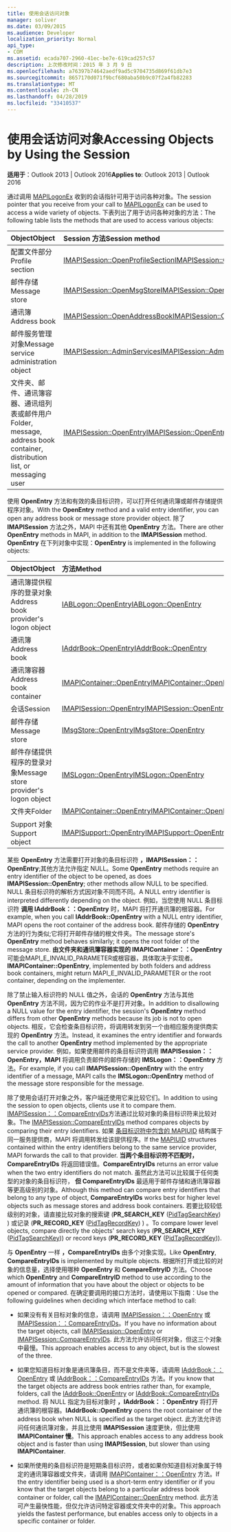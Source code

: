 ```yaml
---
title: 使用会话访问对象
manager: soliver
ms.date: 03/09/2015
ms.audience: Developer
localization_priority: Normal
api_type:
- COM
ms.assetid: ecada707-2960-41ec-be7e-619cad257c57
description: 上次修改时间：2015 年 3 月 9 日
ms.openlocfilehash: a76397b74642aedf9ad5c9704735d869f61db7e3
ms.sourcegitcommit: 8657170d071f9bcf680aba50b9c07f2a4fb82283
ms.translationtype: MT
ms.contentlocale: zh-CN
ms.lasthandoff: 04/28/2019
ms.locfileid: "33410537"
---
```

# <a name="accessing-objects-by-using-the-session"></a><span data-ttu-id="bbebd-103">使用会话访问对象</span><span class="sxs-lookup"><span data-stu-id="bbebd-103">Accessing Objects by Using the Session</span></span>

  
  
<span data-ttu-id="bbebd-104">**适用于**：Outlook 2013 | Outlook 2016</span><span class="sxs-lookup"><span data-stu-id="bbebd-104">**Applies to**: Outlook 2013 | Outlook 2016</span></span> 
  
<span data-ttu-id="bbebd-105">通过调用 [MAPILogonEx](mapilogonex.md) 收到的会话指针可用于访问各种对象。</span><span class="sxs-lookup"><span data-stu-id="bbebd-105">The session pointer that you receive from your call to [MAPILogonEx](mapilogonex.md) can be used to access a wide variety of objects.</span></span> <span data-ttu-id="bbebd-106">下表列出了用于访问各种对象的方法：</span><span class="sxs-lookup"><span data-stu-id="bbebd-106">The following table lists the methods that are used to access various objects:</span></span> 
  
|<span data-ttu-id="bbebd-107">**Object**</span><span class="sxs-lookup"><span data-stu-id="bbebd-107">**Object**</span></span>|<span data-ttu-id="bbebd-108">**Session 方法**</span><span class="sxs-lookup"><span data-stu-id="bbebd-108">**Session method**</span></span>|
|:-----|:-----|
|<span data-ttu-id="bbebd-109">配置文件部分</span><span class="sxs-lookup"><span data-stu-id="bbebd-109">Profile section</span></span>  <br/> |[<span data-ttu-id="bbebd-110">IMAPISession::OpenProfileSection</span><span class="sxs-lookup"><span data-stu-id="bbebd-110">IMAPISession::OpenProfileSection</span></span>](imapisession-openprofilesection.md) <br/> |
|<span data-ttu-id="bbebd-111">邮件存储</span><span class="sxs-lookup"><span data-stu-id="bbebd-111">Message store</span></span>  <br/> |[<span data-ttu-id="bbebd-112">IMAPISession::OpenMsgStore</span><span class="sxs-lookup"><span data-stu-id="bbebd-112">IMAPISession::OpenMsgStore</span></span>](imapisession-openmsgstore.md) <br/> |
|<span data-ttu-id="bbebd-113">通讯簿</span><span class="sxs-lookup"><span data-stu-id="bbebd-113">Address book</span></span>  <br/> |[<span data-ttu-id="bbebd-114">IMAPISession::OpenAddressBook</span><span class="sxs-lookup"><span data-stu-id="bbebd-114">IMAPISession::OpenAddressBook</span></span>](imapisession-openaddressbook.md) <br/> |
|<span data-ttu-id="bbebd-115">邮件服务管理对象</span><span class="sxs-lookup"><span data-stu-id="bbebd-115">Message service administration object</span></span>  <br/> |[<span data-ttu-id="bbebd-116">IMAPISession::AdminServices</span><span class="sxs-lookup"><span data-stu-id="bbebd-116">IMAPISession::AdminServices</span></span>](imapisession-adminservices.md) <br/> |
|<span data-ttu-id="bbebd-117">文件夹、邮件、通讯簿容器、通讯组列表或邮件用户</span><span class="sxs-lookup"><span data-stu-id="bbebd-117">Folder, message, address book container, distribution list, or messaging user</span></span>  <br/> |[<span data-ttu-id="bbebd-118">IMAPISession::OpenEntry</span><span class="sxs-lookup"><span data-stu-id="bbebd-118">IMAPISession::OpenEntry</span></span>](imapisession-openentry.md) <br/> |
   
<span data-ttu-id="bbebd-119">使用 **OpenEntry** 方法和有效的条目标识符，可以打开任何通讯簿或邮件存储提供程序对象。</span><span class="sxs-lookup"><span data-stu-id="bbebd-119">With the **OpenEntry** method and a valid entry identifier, you can open any address book or message store provider object.</span></span> <span data-ttu-id="bbebd-120">除了 **IMAPISession** 方法之外，MAPI 中还有其他 **OpenEntry** 方法。</span><span class="sxs-lookup"><span data-stu-id="bbebd-120">There are other **OpenEntry** methods in MAPI, in addition to the **IMAPISession** method.</span></span> <span data-ttu-id="bbebd-121">**OpenEntry** 在下列对象中实现：</span><span class="sxs-lookup"><span data-stu-id="bbebd-121">**OpenEntry** is implemented in the following objects:</span></span> 
  
|<span data-ttu-id="bbebd-122">**Object**</span><span class="sxs-lookup"><span data-stu-id="bbebd-122">**Object**</span></span>|<span data-ttu-id="bbebd-123">**方法**</span><span class="sxs-lookup"><span data-stu-id="bbebd-123">**Method**</span></span>|
|:-----|:-----|
|<span data-ttu-id="bbebd-124">通讯簿提供程序的登录对象</span><span class="sxs-lookup"><span data-stu-id="bbebd-124">Address book provider's logon object</span></span>  <br/> |[<span data-ttu-id="bbebd-125">IABLogon::OpenEntry</span><span class="sxs-lookup"><span data-stu-id="bbebd-125">IABLogon::OpenEntry</span></span>](iablogon-openentry.md) <br/> |
|<span data-ttu-id="bbebd-126">通讯簿</span><span class="sxs-lookup"><span data-stu-id="bbebd-126">Address book</span></span>  <br/> |[<span data-ttu-id="bbebd-127">IAddrBook::OpenEntry</span><span class="sxs-lookup"><span data-stu-id="bbebd-127">IAddrBook::OpenEntry</span></span>](iaddrbook-openentry.md) <br/> |
|<span data-ttu-id="bbebd-128">通讯簿容器</span><span class="sxs-lookup"><span data-stu-id="bbebd-128">Address book container</span></span>  <br/> |[<span data-ttu-id="bbebd-129">IMAPIContainer::OpenEntry</span><span class="sxs-lookup"><span data-stu-id="bbebd-129">IMAPIContainer::OpenEntry</span></span>](imapicontainer-openentry.md) <br/> |
|<span data-ttu-id="bbebd-130">会话</span><span class="sxs-lookup"><span data-stu-id="bbebd-130">Session</span></span>  <br/> |[<span data-ttu-id="bbebd-131">IMAPISession::OpenEntry</span><span class="sxs-lookup"><span data-stu-id="bbebd-131">IMAPISession::OpenEntry</span></span>](imapisession-openentry.md) <br/> |
|<span data-ttu-id="bbebd-132">邮件存储</span><span class="sxs-lookup"><span data-stu-id="bbebd-132">Message store</span></span>  <br/> |[<span data-ttu-id="bbebd-133">IMsgStore::OpenEntry</span><span class="sxs-lookup"><span data-stu-id="bbebd-133">IMsgStore::OpenEntry</span></span>](imsgstore-openentry.md) <br/> |
|<span data-ttu-id="bbebd-134">邮件存储提供程序的登录对象</span><span class="sxs-lookup"><span data-stu-id="bbebd-134">Message store provider's logon object</span></span>  <br/> |[<span data-ttu-id="bbebd-135">IMSLogon::OpenEntry</span><span class="sxs-lookup"><span data-stu-id="bbebd-135">IMSLogon::OpenEntry</span></span>](imslogon-openentry.md) <br/> |
|<span data-ttu-id="bbebd-136">文件夹</span><span class="sxs-lookup"><span data-stu-id="bbebd-136">Folder</span></span>  <br/> |[<span data-ttu-id="bbebd-137">IMAPIContainer::OpenEntry</span><span class="sxs-lookup"><span data-stu-id="bbebd-137">IMAPIContainer::OpenEntry</span></span>](imapicontainer-openentry.md) <br/> |
|<span data-ttu-id="bbebd-138">Support 对象</span><span class="sxs-lookup"><span data-stu-id="bbebd-138">Support object</span></span>  <br/> |[<span data-ttu-id="bbebd-139">IMAPISupport::OpenEntry</span><span class="sxs-lookup"><span data-stu-id="bbebd-139">IMAPISupport::OpenEntry</span></span>](imapisupport-openentry.md) <br/> |
   
<span data-ttu-id="bbebd-140">某些 **OpenEntry** 方法需要打开对象的条目标识符 **，IMAPISession：：OpenEntry**;其他方法允许指定 NULL。</span><span class="sxs-lookup"><span data-stu-id="bbebd-140">Some **OpenEntry** methods require an entry identifier of the object to be opened, as does **IMAPISession::OpenEntry**; other methods allow NULL to be specified.</span></span> <span data-ttu-id="bbebd-141">NULL 条目标识符的解析方式因对象不同而不同。</span><span class="sxs-lookup"><span data-stu-id="bbebd-141">A NULL entry identifier is interpreted differently depending on the object.</span></span> <span data-ttu-id="bbebd-142">例如，当您使用 NULL 条目标识符 **调用 IAddrBook：：OpenEntry** 时，MAPI 将打开通讯簿的根容器。</span><span class="sxs-lookup"><span data-stu-id="bbebd-142">For example, when you call **IAddrBook::OpenEntry** with a NULL entry identifier, MAPI opens the root container of the address book.</span></span> <span data-ttu-id="bbebd-143">邮件存储的 **OpenEntry** 方法的行为类似;它将打开邮件存储的根文件夹。</span><span class="sxs-lookup"><span data-stu-id="bbebd-143">The message store's **OpenEntry** method behaves similarly; it opens the root folder of the message store.</span></span> <span data-ttu-id="bbebd-144">**由文件夹和通讯簿容器实现的 IMAPIContainer：：OpenEntry** 可能会MAPI_E_INVALID_PARAMETER或根容器，具体取决于实现者。</span><span class="sxs-lookup"><span data-stu-id="bbebd-144">**IMAPIContainer::OpenEntry**, implemented by both folders and address book containers, might return MAPI_E_INVALID_PARAMETER or the root container, depending on the implementer.</span></span> 
  
<span data-ttu-id="bbebd-145">除了禁止输入标识符的 NULL 值之外，会话的 **OpenEntry** 方法与其他 **OpenEntry** 方法不同，因为它的作业不是打开对象。</span><span class="sxs-lookup"><span data-stu-id="bbebd-145">In addition to disallowing a NULL value for the entry identifier, the session's **OpenEntry** method differs from other **OpenEntry** methods because its job is not to open objects.</span></span> <span data-ttu-id="bbebd-146">相反，它会检查条目标识符，将调用转发到另一个由相应服务提供商实现的 **OpenEntry** 方法。</span><span class="sxs-lookup"><span data-stu-id="bbebd-146">Instead, it examines the entry identifier and forwards the call to another **OpenEntry** method implemented by the appropriate service provider.</span></span> <span data-ttu-id="bbebd-147">例如，如果使用邮件的条目标识符调用 **IMAPISession：：OpenEntry，MAPI** 将调用负责邮件的邮件存储的 **IMSLogon：：OpenEntry** 方法。</span><span class="sxs-lookup"><span data-stu-id="bbebd-147">For example, if you call **IMAPISession::OpenEntry** with the entry identifier of a message, MAPI calls the **IMSLogon::OpenEntry** method of the message store responsible for the message.</span></span> 
  
<span data-ttu-id="bbebd-148">除了使用会话打开对象之外，客户端还使用它来比较它们。</span><span class="sxs-lookup"><span data-stu-id="bbebd-148">In addition to using the session to open objects, clients use it to compare them.</span></span> <span data-ttu-id="bbebd-149">[IMAPISession：：CompareEntryIDs](imapisession-compareentryids.md)方法通过比较对象的条目标识符来比较对象。</span><span class="sxs-lookup"><span data-stu-id="bbebd-149">The [IMAPISession::CompareEntryIDs](imapisession-compareentryids.md) method compares objects by comparing their entry identifiers.</span></span> <span data-ttu-id="bbebd-150">如果 [条目标识符中包含的 MAPIUID](mapiuid.md) 结构属于同一服务提供商，MAPI 将调用转发给该提供程序。</span><span class="sxs-lookup"><span data-stu-id="bbebd-150">If the [MAPIUID](mapiuid.md) structures contained within the entry identifiers belong to the same service provider, MAPI forwards the call to that provider.</span></span> <span data-ttu-id="bbebd-151">**当两个条目标识符不匹配时，CompareEntryIDs** 将返回错误值。</span><span class="sxs-lookup"><span data-stu-id="bbebd-151">**CompareEntryIDs** returns an error value when the two entry identifiers do not match.</span></span> <span data-ttu-id="bbebd-152">虽然此方法可以比较属于任何类型的对象的条目标识符， **但 CompareEntryIDs** 最适用于邮件存储和通讯簿容器等更高级别的对象。</span><span class="sxs-lookup"><span data-stu-id="bbebd-152">Although this method can compare entry identifiers that belong to any type of object, **CompareEntryIDs** works best for higher level objects such as message stores and address book containers.</span></span> <span data-ttu-id="bbebd-153">若要比较较低级别的对象，请直接比较对象的搜索键 (**PR_SEARCH_KEY** ([PidTagSearchKey](pidtagsearchkey-canonical-property.md)) ) 或记录 (**PR_RECORD_KEY** ([PidTagRecordKey](pidtagrecordkey-canonical-property.md)) ) 。</span><span class="sxs-lookup"><span data-stu-id="bbebd-153">To compare lower level objects, compare directly the objects' search keys (**PR_SEARCH_KEY** ([PidTagSearchKey](pidtagsearchkey-canonical-property.md))) or record keys (**PR_RECORD_KEY** ([PidTagRecordKey](pidtagrecordkey-canonical-property.md))).</span></span> 
  
<span data-ttu-id="bbebd-154">与 **OpenEntry** 一样 **，CompareEntryIDs** 由多个对象实现。</span><span class="sxs-lookup"><span data-stu-id="bbebd-154">Like **OpenEntry**, **CompareEntryIDs** is implemented by multiple objects.</span></span> <span data-ttu-id="bbebd-155">根据所打开或比较的对象的信息量，选择使用哪种 **OpenEntry** 和 **CompareEntryID** 方法。</span><span class="sxs-lookup"><span data-stu-id="bbebd-155">Choose which **OpenEntry** and **CompareEntryID** method to use according to the amount of information that you have about the object or objects to be opened or compared.</span></span> <span data-ttu-id="bbebd-156">在确定要调用的接口方法时，请使用以下指南：</span><span class="sxs-lookup"><span data-stu-id="bbebd-156">Use the following guidelines when deciding which interface method to call:</span></span> 
  
- <span data-ttu-id="bbebd-157">如果没有有关目标对象的信息，请调用 [IMAPISession：：OpenEntry](imapisession-openentry.md) 或 [IMAPISession：：CompareEntryIDs](imapisession-compareentryids.md)。</span><span class="sxs-lookup"><span data-stu-id="bbebd-157">If you have no information about the target objects, call [IMAPISession::OpenEntry](imapisession-openentry.md) or [IMAPISession::CompareEntryIDs](imapisession-compareentryids.md).</span></span> <span data-ttu-id="bbebd-158">此方法允许访问任何对象，但这三个对象中最慢。</span><span class="sxs-lookup"><span data-stu-id="bbebd-158">This approach enables access to any object, but is the slowest of the three.</span></span>
    
- <span data-ttu-id="bbebd-159">如果您知道目标对象是通讯簿条目，而不是文件夹等，请调用 [IAddrBook：：OpenEntry](iaddrbook-openentry.md) 或 [IAddrBook：：CompareEntryIDs](iaddrbook-compareentryids.md) 方法。</span><span class="sxs-lookup"><span data-stu-id="bbebd-159">If you know that the target objects are address book entries rather than, for example, folders, call the [IAddrBook::OpenEntry](iaddrbook-openentry.md) or [IAddrBook::CompareEntryIDs](iaddrbook-compareentryids.md) method.</span></span> <span data-ttu-id="bbebd-160">将 NULL 指定为目标对象时 **，IAddrBook：：OpenEntry** 将打开通讯簿的根容器。</span><span class="sxs-lookup"><span data-stu-id="bbebd-160">**IAddrBook::OpenEntry** opens the root container of the address book when NULL is specified as the target object.</span></span> <span data-ttu-id="bbebd-161">此方法允许访问任何通讯簿对象，并且比使用 **IMAPISession** 速度更快，但比使用 **IMAPIContainer 慢**。</span><span class="sxs-lookup"><span data-stu-id="bbebd-161">This approach enables access to any address book object and is faster than using **IMAPISession**, but slower than using **IMAPIContainer**.</span></span>
    
- <span data-ttu-id="bbebd-162">如果所使用的条目标识符是短期条目标识符，或者如果你知道目标对象属于特定的通讯簿容器或文件夹，请调用 [IMAPIContainer：：OpenEntry](imapicontainer-openentry.md) 方法。</span><span class="sxs-lookup"><span data-stu-id="bbebd-162">If the entry identifier being used is a short-term entry identifier or if you know that the target objects belong to a particular address book container or folder, call the [IMAPIContainer::OpenEntry](imapicontainer-openentry.md) method.</span></span> <span data-ttu-id="bbebd-163">此方法可产生最快性能，但仅允许访问特定容器或文件夹中的对象。</span><span class="sxs-lookup"><span data-stu-id="bbebd-163">This approach yields the fastest performance, but enables access only to objects in a specific container or folder.</span></span> 
    

